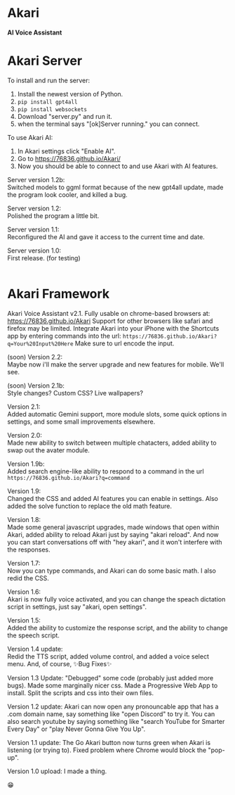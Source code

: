 # Akari 
**AI Voice Assistant**
# Akari Server

To install and run the server:
1. Install the newest version of Python.
2. `pip install gpt4all`
3. `pip install websockets`
4. Download "server.py" and run it.
5. when the terminal says "[ok]Server running." you can connect.
   
To use Akari AI: <br>
1. In Akari settings click "Enable AI".
2. Go to https://76836.github.io/Akari/
3. Now you should be able to connect to and use Akari with AI features.

Server version 1.2b: <br>
Switched models to ggml format because of the new gpt4all update, made the program look cooler, and killed a bug.

Server version 1.2: <br>
Polished the program a little bit.

Server version 1.1: <br>
Reconfigured the AI and gave it access to the current time and date.

Server version 1.0: <br>
First release. (for testing)
<br>
<br>
# Akari Framework
Akari Voice Assistant v2.1.
Fully usable on chrome-based browsers at: https://76836.github.io/Akari
Support for other browsers like safari and firefox may be limited.
Integrate Akari into your iPhone with the Shortcuts app by entering commands into the url: `https://76836.github.io/Akari?q=Your%20Input%20Here` Make sure to url encode the input.


(soon) Version 2.2: <br>
Maybe now i'll make the server upgrade and new features for mobile. We'll see.

(soon) Version 2.1b: <br>
Style changes? Custom CSS? Live wallpapers?

Version 2.1: <br>
Added automatic Gemini support, more module slots, some quick options in settings, and some small improvements elsewhere.

Version 2.0: <br>
Made new ability to switch between multiple chatacters, added ability to swap out the avater module.

Version 1.9b: <br>
Added search engine-like ability to respond to a command in the url `https://76836.github.io/Akari?q=command`

Version 1.9: <br>
Changed the CSS and added AI features you can enable in settings. Also added the solve function to replace the old math feature.

Version 1.8: <br>
Made some general javascript upgrades, made windows that open within Akari, added ability to reload Akari just by saying "akari reload". And now you can start conversations off with "hey akari", and it won't interfere with the responses.

Version 1.7: <br>
Now you can type commands, and Akari can do some basic math. I also redid the CSS.

Version 1.6: <br>
Akari is now fully voice activated, and you can change the speach dictation script in settings, just say "akari, open settings".

Version 1.5: <br>
Added the ability to customize the response script, and the ability to change the speech script.

Version 1.4 update: <br>
Redid the TTS script, added volume control, and added a voice select menu. And, of course, ✨Bug Fixes✨

Version 1.3 Update: 
"Debugged" some code (probably just added more bugs). 
Made some marginally nicer css. 
Made a Progressive Web App to install. 
Split the scripts and css into their own files.

Version 1.2 update:
Akari can now open any pronouncable app that has a .com domain name, say something like "open Discord" to try it.
You can also search youtube by saying something like "search YouTube for Smarter Every Day" or "play Never Gonna Give You Up".

Version 1.1 update:
The Go Akari button now turns green when Akari is listening (or trying to).
Fixed problem where Chrome would block the "pop-up".

Version 1.0 upload:
I made a thing.

😁
